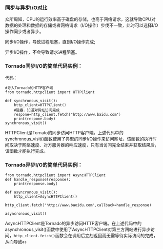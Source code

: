 ### 同步与异步I/O对比

众所周知，CPU的运行效率高于磁盘的存储，也高于网络请求，这就导致CPU对数据的处理和数据的存储或者网络请求（I/O操作）步伐不一致，此时可以选择I/O操作同步或者异步。

同步I/O操作，导致进程阻塞，直到I/O操作完成;

异步I/O操作，不会导致请求进程阻塞。

### Tornado同步I/O的简单代码实例：

代码：

```
#导入Tornado的HTTP客户端
from tornado.httpclient import HTTPClient

def synchronous_visit():
    http_client=HTTPClient()
    #阻塞，知道对网址访问完成
    respone=http_client.fetch("http://www.baidu.com")
    print(respone.body)
synchronous_visit()
```

HTTPClient是Tornato的同步访问HTTP客户端。上述代码中的synchronous\_visit\(\)函数使用了典型的同步I/O操作来访问网址，该函数的执行时间取决于网络速度、对方服务器的响应速度，只有当访问完全结束并获取结果后，该函数才能执行完成。

### Tornado异步I/O的简单代码实例：

```
from tornado.httpclient import AsyncHTTPClient
def handle_response(response):
    print(response.body)

def asyncronous_visit():
    http_client=AsyncHTTPClient()
    http_client.fetch("http://www.baoidu.com",callback=handle_response)

asyncronous_visit()
```

AsyncHTTPClient是Tornado的异步访问HTTP客户端。在上述代码中的asynchronous\_visit\(\)函数中使用了AsyncHTTPClient对第三方网站进行异步访问，`http_client.fetch()`函数会在调用后立刻返回而无需等待实际访问的完成，从而导致`as`

